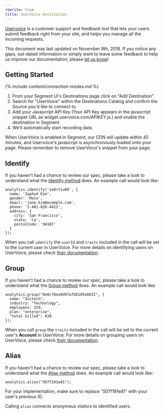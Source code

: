 ```yaml
---
rewrite: true
title: UserVoice Destination
---
```


[Uservoice](https://www.uservoice.com/) is a customer support and feedback tool that lets your users submit feedback right from your site, and helps you manage all the incoming requests.

This document was last updated on November 8th, 2018. If you notice any gaps, out-dated information or simply want to leave some feedback to help us improve our documentation, please [let us know](https://segment.com/help/contact)!

## Getting Started

{% include content/connection-modes.md %}

1. From your Segment UI's Destinations page click on "Add Destination".
2. Search for "UserVoice" within the Destinations Catalog and confirm the Source you'd like to connect to.
3. Add your Javascript API Key (Your API Key appears in the javascript snippet URL as widget.uservoice.com/APIKEY.js.) and enable the destination in Segment.
4. We'll automatically start recording data.

When UserVoice is enabled in Segment, our CDN will update within 45 minutes, and Uservoice's javascript is asynchronously loaded onto your page. Please remember to remove UserVoice's snippet from your page.

## Identify


If you haven't had a chance to review our spec, please take a look to understand what the [Identify method](https://segment.com/docs/connections/spec/identify/) does. An example call would look like:

```
analytics.identify('ze8rt1u89', {
  name: 'Zaphod Kim',
  gender: 'Male',
  email: 'jane.kim@example.com',
  phone: '1-401-826-4421',
  address: {
    city: 'San Francisco',
    state: 'Ca',
    postalCode: '94107'
  }
});
```

When you call `identify` the `userId` and `traits` included in the call will be set to the current user in UserVoice. For more details on identifying users on UserVoice, please check [their documentation](https://developer.uservoice.com/docs/widgets/identify/).

## Group

If you haven't had a chance to review our spec, please take a look to understand what the [Group method](https://segment.com/docs/connections/spec/group/) does. An example call would look like:

```
analytics.group("0e8c78ea9d97a7b8185e8632", {
  name: "Initech",
  industry: "Technology",
  employees: 329,
  plan: "enterprise",
  "total billed": 830
});
```

When you call `group` the `traits` included in the call will be set to the current user's **Account** in UserVoice. For more details on grouping users on UserVoice, please check [their documentation](https://developer.uservoice.com/docs/widgets/identify/).

## Alias

If you haven't had a chance to review our spec, please take a look to understand what the [Alias method](https://segment.com/docs/connections/spec/alias/) does. An example call would look like:

```
analytics.alias("507f191e81");
```
For your implementation, make sure to replace "507f191e81" with your user's previous ID.

Calling `alias` connects anonymous visitors to identified users.

